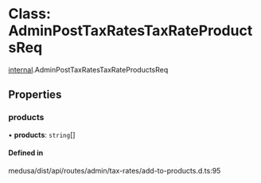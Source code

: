 # Class: AdminPostTaxRatesTaxRateProductsReq

[internal](../modules/internal-27.md).AdminPostTaxRatesTaxRateProductsReq

## Properties

### products

• **products**: `string`[]

#### Defined in

medusa/dist/api/routes/admin/tax-rates/add-to-products.d.ts:95
